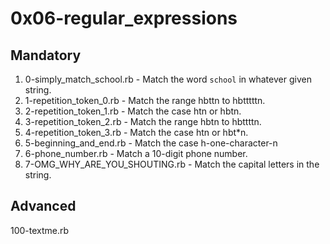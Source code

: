 # 0x06-regular_expressions

## Mandatory

1. 0-simply_match_school.rb - Match the word ```school``` in whatever given string.
2. 1-repetition_token_0.rb - Match the range hbttn to hbtttttn.
3. 2-repetition_token_1.rb - Match the case htn or hbtn.
4. 3-repetition_token_2.rb - Match the range hbtn to hbttttn.
5. 4-repetition_token_3.rb - Match the case htn or hbt*n.
6. 5-beginning_and_end.rb - Match the case h-one-character-n
7. 6-phone_number.rb - Match a 10-digit phone number.
8. 7-OMG_WHY_ARE_YOU_SHOUTING.rb - Match the capital letters in the string.

## Advanced

100-textme.rb
